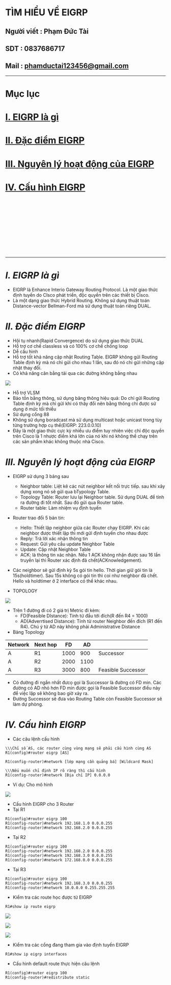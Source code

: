 <!--
# h1
## h2
### h3
#### h4
##### h5
###### h6

*in nghiêng*

**bôi đậm**

***vừa in nghiêng vừa bôi đậm***

`inlide code`

```php

echo ("highlight code");

```

[Link test](https://viblo.asia/helps/cach-su-dung-markdown-bxjvZYnwkJZ)

![markdown](https://images.viblo.asia/518eea86-f0bd-45c9-bf38-d5cb119e947d.png)

* mục 3
* mục 2
* mục 1

1. item 1
2. item 2
3. item 3

***
horizonal rules

> text

{@youtube: https://www.youtube.com/watch?v=HndN6P9ke6U}
* Cài đặt nginx bằng câu lệnh sau
```php
dnf -y install nginx
```
*	Cấu hình nginx như sau
```php
vi /etc/nginx/nginx.conf

 Server{
     ...
     server_name www.srv.world;
     ...
 }
 
-->

# TÌM HIỂU VỀ EIGRP 
## Người viết : Phạm Đức Tài
## SDT : 0837686717
## Mail : phamductai123456@gmail.com

***
# Mục lục
# [I. EIGRP là gì]()
# [II. Đặc điểm EIGRP]()
# [III. Nguyên lý hoạt động của EIGRP]()
# [IV. Cấu hình EIGRP]()
## &ensp; []()

## &ensp; []()

## &ensp; []()

# []()
***
# ***I.	EIGRP là gì***
* EIGRP là Enhance Interio Gateway Routing Protocol. Là một giao thức định tuyến do CIsco phát triển, độc quyền trên các thiết bị Cisco.
* Là một dạng giao thức Hybrid Routing. Không sử dụng thuật toán Distance-vector Bellman-Ford mà sử dụng thuật toán riêng DUAL.
# ***II.	Đặc điểm EIGRP***
* Hội tụ nhanh(Rapid Convergence) do sử dụng giao thức DUAL
* Hỗ trợ cơ chế classless và có 100% cơ chế chống loop
* Dễ cấu hình
* Hỗ trợ tốt khả năng cập nhật Routing Table. EIGRP không gửi Routing Table định kỳ mà nó chỉ gửi cho nhau 1 lần, sau đó nó chỉ gửi những cập nhật thay đổi.
* Có khả năng cân bằng tải qua các đường không bằng nhau

![](https://user-images.githubusercontent.com/52046920/189083345-33232553-8974-4ef9-b5f0-f933aaaa6277.png)
* Hỗ trợ VLSM
* Bảo tồn bằng thông, sử dụng băng thông hiệu quả: Do chỉ gửi Routing Table định kỳ mà chỉ gửi khi có thây đổi nên bằng thông chỉ được sử dụng ở mức tối thiểu
* Sử dụng cổng 88
* Không sử dụng boradcast mà sử dụng multicast hoặc unicast trong tùy từng trường hợp cụ thể(EIGRP: 223.0.0.10)
* Đây là một giao thức cực kỳ nhiều ưu điểm tuy nhiên việc chỉ độc quyền trên Cisco là 1 nhược điểm khá lớn của nó khi nó không thể chạy trên các sản phẩm khác không thuộc nhà Cisco.
# ***III.	Nguyên lý hoạt động của EIGRP***
* EIGRP sử dụng 3 bảng sau
    * Neighbor table: Liệt kê các nút neighbor kết nối trực tiếp. sau khi xây dựng xong nó sẽ gửi qua bTypology Table.
    * Topology Table: Router lưu lại Neighbor table. Sử dụng DUAL để tính ra đường đi tốt nhất. Sau đó gửi qua Router table.
    * Router table: Làm nhiệm vụ định tuyến
* Router trao đổi 5 bản tin:
    * Hello: Thiết lập neighbor giữa các Router chạy EIGRP. Khi các neighbor được thiết lập thì mới gửi định tuyến cho nhau được
    * Reply: Trả lời xác nhận thông tin
    * Request: Gửi yêu cầu update Neighbor Table
    * Update: Cập nhật Neighbor Table
    * ACK: là thông tin xác nhận. Nếu 1 ACK không nhận được sau 16 lần truyền lại thì Router xác định đã chết(ACKnowledgement).

* Các neighbor sẽ gửi định kỳ 5s gói tin hello. Thời gian giữ gói tin là 15s(holdtimer). Sau 15s không có gói tin thì coi như neighbor đã chết. Hello và holdtimer ở 2 interface có thể khác nhau.
* TOPOLOGY

![](https://user-images.githubusercontent.com/52046920/189083349-abfc212e-30f9-4f55-bc12-a99336c1a91f.png)
* Trên 1 đường đi có 2 giá trị Metric đi kèm:
    * FD(Feasible DIstance): Tính từ đầu tới đích(R đến R4 = 1000)
    * AD(Adverrtised Distance): Tính từ router Neighbor đến đích (R1 đến R4). Chú ý từ AD này không phải Administrative Distance
* Bảng Topology

|Network|Next hop|FD|AD||
|---|---|---|---|---|
|A|R1|1000|900|Successor|
|A|R2|2000|1100||
|A|R3|3000|800|Feasible Successor|

* Có đường đi ngắn nhất đưcọ gọi là Successor là đường có FD min. Các đường có AD nhỏ hơn FD min được gọi là Feasible Successor điều này để việc lặp sẽ không bao giờ xảy ra.
* Đường Successor sẽ đưa vào Routing Table còn Feasible Successor sẽ làm dự phòng.

# ***IV.	Cấu hình EIGRP***
* Các câu lệnh cấu hình
```cisco
\\\Chỉ số AS, các router cùng vùng mạng sẽ phải cấu hình cùng AS
R1(config)#router eigrp [AS]

R1(config-router)#network [lớp mạng cần quảng bá] [Wildcard Mask]

\\\Nếu muốn chỉ định IP rõ ràng thì cấu hình 
R1(config-router)#network [Địa chỉ IP] 0.0.0.0
```
* Ví dụ: Cho mô hình

![](https://user-images.githubusercontent.com/52046920/189083367-fd5784e4-b467-4b16-bff3-692e47efb46a.png)
* Cấu hình EIGRP cho 3 Router
* Tại R1
```cisco
R1(config)#router eigrp 100
R1(config-router)#network 192.168.1.0 0.0.0.255
R1(config-router)#network 192.168.2.0 0.0.0.255
```

* Tại R2
```cisco
R1(config)#router eigrp 100
R1(config-router)#network 192.168.2.0 0.0.0.255
R1(config-router)#network 192.168.3.0 0.0.0.255
R1(config-router)#network 172.168.0.0 0.0.0.255
```

* Tại R3
```cisco
R1(config)#router eigrp 100
R1(config-router)#network 192.168.3.0 0.0.0.255
R1(config-router)#network 10.0.0.0 0.255.255.255
```

* Kiểm tra các  route học được từ EIGRP

```cisco
R1#show ip route eigrp
```

![](https://user-images.githubusercontent.com/52046920/189083358-b778c1b5-d753-4453-aab7-1798399a25de.png)

![](https://user-images.githubusercontent.com/52046920/189083362-6e068a5d-d6c3-4c0a-a7ab-623383f7666e.png)

![](https://user-images.githubusercontent.com/52046920/189083365-44451dd6-15c2-49a4-99df-05f9a9c00024.png)

* Kiểm tra các cổng đang tham gia vào định tuyến EIGRP

```cisco
R1#show ip eigrp interfaces
```
* Cấu hình default route thực hiện câu lệnh
```cicso
R1(config)#router eigrp 100
R1(config-router)#redistribute static 
```
<!--
* Hiệu chỉnh hold-timer và hello timer
```cisco
R1(config)#ip hello-interval eigrp 1
R1(config)#ip hold-time eigrp 3
```
--->